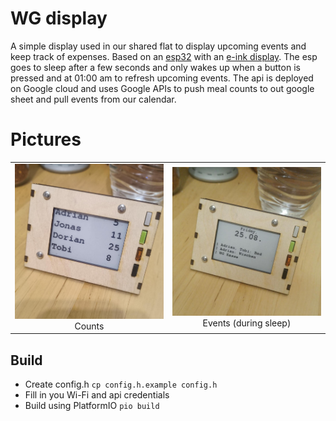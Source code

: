 # WG display

A simple display used in our shared flat to display upcoming events and keep track of expenses. Based on an [esp32](https://www.az-delivery.de/en/products/esp32-lolin-lolin32) with an [e-ink display](https://www.waveshare.com/2.7inch-e-paper-hat.htm). The esp goes to sleep after a few seconds and only wakes up when a button is pressed and at 01:00 am to refresh upcoming events. The api is deployed on Google cloud and uses Google APIs to push meal counts to out google sheet and pull events from our calendar.

# Pictures

<table align="center">
    <tr>
        <td align="center">
            <img src="https://github.com/dorianim/wg-display/blob/main/.github/images/counts.jpeg?raw=true" width="300px" />
          <br>
          Counts
        </td>
        <td align="center">
            <img src="https://github.com/dorianim/wg-display/blob/main/.github/images/events.jpeg?raw=true" width="300px" />
          <br>
          Events (during sleep)
        </td>
    </tr>
</table>

## Build

- Create config.h `cp config.h.example config.h`
- Fill in you Wi-Fi and api credentials
- Build using PlatformIO `pio build`
